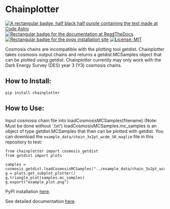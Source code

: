 # Chainplotter

[![A rectangular badge, half black half purple containing the text made at Code Astro](https://img.shields.io/badge/Made%20at-Code/Astro-blueviolet.svg)](https://semaphorep.github.io/codeastro/)
[![Rectangular badge for the documentation at ReadTheDocs](https://img.shields.io/readthedocs/chainplotter/latest
)](https://chainplotter.readthedocs.io/en/latest/)
[![Rectangular badge for the pypy installation site](https://img.shields.io/pypi/v/chainplotter)](https://pypi.org/project/chainplotter/)
[![License: MIT](https://img.shields.io/badge/License-MIT-yellow.svg)](https://opensource.org/licenses/MIT)

Cosmosis chains are incompatible with the plotting tool getdist. Chainplotter takes cosmosis output chains and returns a getdist.MCSamples object that can be plotted using getdist. Chainplotter currently may only work with the Dark Energy Survey (DES) year 3 (Y3) cosmosis chains.

## How to Install: 

```
pip install chainplotter
```

## How to Use: 

Input cosmosis chain file into loadCosmosisMCSamples(filename) (Note: Must be done without '.txt')
loadCosmosisMCSamples.mc_samples is an object of type getdist.MCSamples that then can be plotted with getdist.
You can download the `example_data/chain_3x2pt_wcdm_SR_maglim` file in this repository to test:

```
from chainplotter import cosmosis_getdist
from getdist import plots

samples = cosmosis_getdist.loadCosmosisMCSamples("../example_data/chain_3x2pt_wcdm_SR_maglim")
g = plots.get_subplot_plotter()
g.triangle_plot(samples.mc_samples)
g.export("example_plot.png")
```
PyPI installation [here](https://pypi.org/project/chainplotter/).

See detailed documentation [here](https://chainplotter.readthedocs.io/en/latest/).
